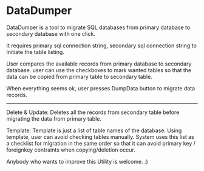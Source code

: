 # DataDumper

DataDumper is a tool to migrate SQL databases from primary database to secondary database with one click.

It requires primary sql connection string, secondary sql connection string to Initiate the table listing.
  
User compares the available records from primary database to secondary database. user can use the checkboxes to mark wanted tables so that the data can be copied from primary table to secondary table.

When everything seems ok, user presses DumpData button to migrate data records.

------------------------------------------------------------------------------------------------------------------------------------

Delete & Update: Deletes all the records from secondary table before migrating the data from primary table.

Template: Template is just a list of table names of the database. Using template, user can avoid checking tables manually. System uses this list as a checklist for migration in the same order so that it can avoid primary key / foreignkey contraints when copying/deletion occur.

Anybody who wants to improve this Utility is welcome. :)
